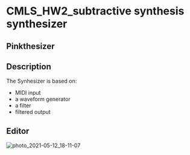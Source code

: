 # CMLS_HW2_subtractive synthesis synthesizer
## Pinkthesizer

## Description
The Synhesizer is based on:
- MIDI input 
- a waveform generator
- a filter
- filtered output 

## Editor 


![photo_2021-05-12_18-11-07](https://user-images.githubusercontent.com/74784274/118008728-a52d5f80-b34d-11eb-9ea9-0219ef30e470.jpg)


